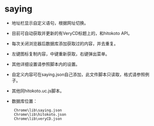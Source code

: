 saying
============

 - 地址栏显示自定义语句，根据网址切换。
 - 目前可自动获取并更新的有VeryCD标题上的，和hitokoto API。
 - 每次关闭浏览器后数据库添加获取过的内容，并去重复。
 - 左键图标复制内容，中键重新获取，右键弹出菜单。
 - 其他详细设置请参照脚本内的设置。
 - 自定义内容可在saying.json自己添加，此文件脚本只读取，格式请参照例子。
 - 其他同hitokoto.uc.js脚本。
 - 数据库位置：

		Chrome\lib\saying.json
		Chrome\lib\hitokoto.json
		Chrome\lib\veryCD.json
    